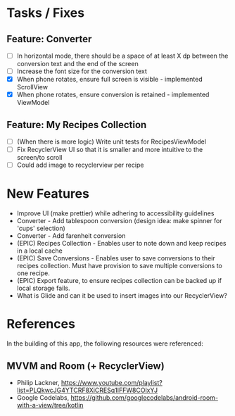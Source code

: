 # Tasks / Fixes

## Feature: Converter
- [ ] In horizontal mode, there should be a space of at least X dp between the conversion text 
    and the end of the screen
- [ ] Increase the font size for the conversion text
- [x] When phone rotates, ensure full screen is visible - implemented ScrollView
- [x] When phone rotates, ensure conversion is retained - implemented ViewModel

## Feature: My Recipes Collection
- [ ] (When there is more logic) Write unit tests for RecipesViewModel
- [ ] Fix RecyclerView UI so that it is smaller and more intuitive to the screen/to scroll
- [ ] Could add image to recyclerview per recipe

# New Features
+ Improve UI (make prettier) while adhering to accessibility guidelines
+ Converter - Add tablespoon conversion (design idea: make spinner for 'cups' selection)
+ Converter - Add farenheit conversion
+ (EPIC) Recipes Collection - Enables user to note down and keep recipes in a local cache
+ (EPIC) Save Conversions - Enables user to save conversions to their recipes collection. 
   Must have provision to save multiple conversions to one recipe.
+ (EPIC) Export feature, to ensure recipes collection can be backed up if local storage fails. 
+ What is Glide and can it be used to insert images into our RecyclerView?

# References
In the building of this app, the following resources were referenced:

## MVVM and Room (+ RecyclerView)
+ Philip Lackner, https://www.youtube.com/playlist?list=PLQkwcJG4YTCRF8XiCRESq1IFFW8COlxYJ
+ Google Codelabs, https://github.com/googlecodelabs/android-room-with-a-view/tree/kotlin